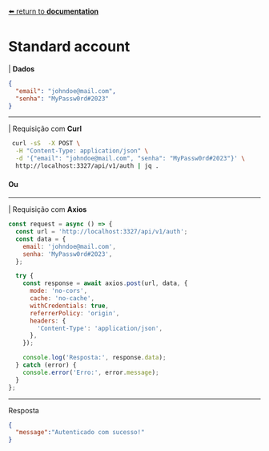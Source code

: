 [⬅️ return to **documentation**](/docs/index.md)
# Standard account

|
**Dados**
```json
{
  "email": "johndoe@mail.com",
  "senha": "MyPassw0rd#2023"
}
```
---
|
Requisição com **Curl**
```bash
 curl -sS  -X POST \
  -H "Content-Type: application/json" \
  -d '{"email": "johndoe@mail.com", "senha": "MyPassw0rd#2023"}' \
  http://localhost:3327/api/v1/auth | jq .
```

#### Ou
---

|
Requisição com **Axios**
```javascript
const request = async () => {
  const url = 'http://localhost:3327/api/v1/auth';
  const data = {
    email: 'johndoe@mail.com',
    senha: 'MyPassw0rd#2023',
  };

  try {
    const response = await axios.post(url, data, {
      mode: 'no-cors',
      cache: 'no-cache',
      withCredentials: true,
      referrerPolicy: 'origin',
      headers: {
        'Content-Type': 'application/json',
      },
    });

    console.log('Resposta:', response.data);
  } catch (error) {
    console.error('Erro:', error.message);
  }
};
```
---
Resposta
```json
{
  "message":"Autenticado com sucesso!"
}
```